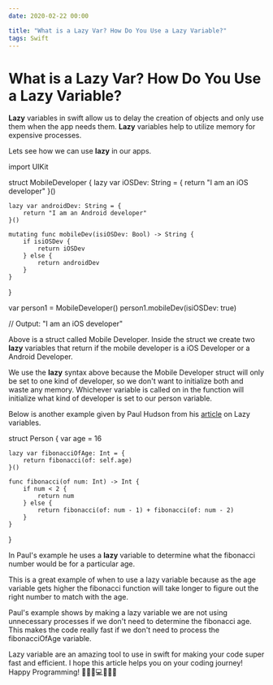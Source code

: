 ```yaml
---
date: 2020-02-22 00:00

title: "What is a Lazy Var? How Do You Use a Lazy Variable?"
tags: Swift
---
```

# What is a Lazy Var? How Do You Use a Lazy Variable?

**Lazy** variables in swift allow us to delay the creation of objects and only use them when the app needs them. **Lazy** variables help to utilize memory for expensive processes.

Lets see how we can use **lazy** in our apps.

import UIKit

struct MobileDeveloper {
    lazy var iOSDev: String = {
        return "I am an iOS developer"
    }()

    lazy var androidDev: String = {
        return "I am an Android developer"
    }()
    
    mutating func mobileDev(isiOSDev: Bool) -> String {
        if isiOSDev {
            return iOSDev
        } else {
            return androidDev
        }
    }
}

var person1 = MobileDeveloper()
person1.mobileDev(isiOSDev: true)

// Output: "I am an iOS developer"

Above is a struct called Mobile Developer. Inside the struct we create two **lazy** variables that return if the mobile developer is a iOS Developer or a Android Developer.

We use the **lazy** syntax above because the Mobile Developer struct will only be set to one kind of developer, so we don't want to initialize both and waste any memory. Whichever variable is called on in the function will initialize what kind of developer is set to our person variable.

Below is another example given by Paul Hudson from his [article](https://www.hackingwithswift.com/example-code/language/what-are-lazy-variables) on Lazy variables.

struct Person {
    var age = 16

    lazy var fibonacciOfAge: Int = {
        return fibonacci(of: self.age)
    }()

    func fibonacci(of num: Int) -> Int {
        if num < 2 {
            return num
        } else {
            return fibonacci(of: num - 1) + fibonacci(of: num - 2)
        }
    }
}

In Paul's example he uses a **lazy** variable to determine what the fibonacci number would be for a particular age.

This is a great example of when to use a lazy variable because as the age variable gets higher the fibonacci function will take longer to figure out the right number to match with the age.

Paul's example shows by making a lazy variable we are not using unnecessary processes if we don't need to determine the fibonacci age. This makes the code really fast if we don't need to process the fibonacciOfAge variable.

Lazy variable are an amazing tool to use in swift for making your code super fast and efficient. I hope this article helps you on your coding journey! Happy Programming! 👨🏻‍💻💻👨🏻‍💻
